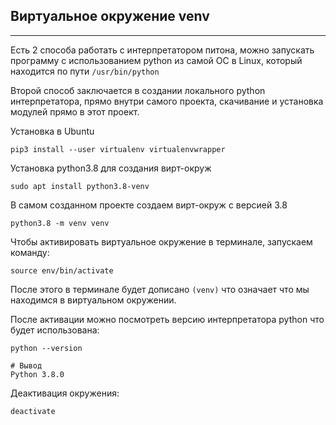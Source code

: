 Виртуальное окружение venv
---
---
Есть 2 способа работать с интерпретатором питона, можно запускать 
программу с использованием python из самой ОС в Linux, который 
находится по пути `/usr/bin/python`

Второй способ заключается в создании локального python интерпретатора,
прямо внутри самого проекта, скачивание и установка модулей прямо в 
этот проект.

Установка в Ubuntu

    pip3 install --user virtualenv virtualenvwrapper

Установка python3.8 для создания вирт-окруж

    sudo apt install python3.8-venv

В самом созданном проекте создаем вирт-окруж с версией 3.8

    python3.8 -m venv venv

Чтобы активировать виртуальное окружение в терминале, запускаем
команду:

    source env/bin/activate

После этого в терминале будет дописано `(venv)` что означает что 
мы находимся в виртуальном окружении.

После активации можно посмотреть версию интерпретатора python
что будет использована:

    python --version

    # Вывод
    Python 3.8.0

Деактивация окружения:

    deactivate


